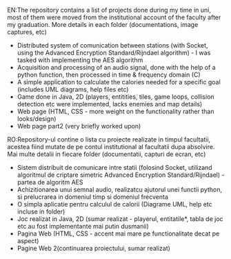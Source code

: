   EN:The repository contains a list of projects done during my time in uni, most of them were moved from the institutional account of the faculty after my graduation. More 
  details in each folder (documentations, image captures, etc)

 - Distributed system of comunication between stations (with Socket, using the Advanced Encryption Standard/Rijndael algorithm) - I was tasked with implementing the AES algorithm
 - Acquisition and processing of an audio signal, done with the help of a python function, then processed in time & frequency domain (C)
 - A simple application to calculate the calories needed for a specific goal (includes UML diagrams, help files etc)
 - Game done in Java, 2D (players, entitities, tiles, game loops, collision detection etc were implemented, lacks enemies and map details)
 - Web page (HTML, CSS - more weight on the functionality rather than looks/design)
 - Web page part2 (very briefly worked upon)
  
  RO:Repository-ul contine o lista cu proiecte realizate in timpul facultatii, acestea fiind mutate de pe contul institutional al facultatii dupa absolvire. Mai multe detalii
  in fiecare folder (documentatii, capturi de ecran, etc)

- Sistem distribuit de comunicare intre statii (folosind Socket, utilizand algoritmul de criptare simetric Advanced Encryption Standard/Rijndael) - partea de algoritm AES
- Achizitionarea unui semnal audio, realizatcu ajutorul unei functii python, si prelucrarea in domeniul timp si domeniul frecventa
- O simpla aplicatie pentru calculul de calorii (Diagrame UML, help etc incluse in folder)
- Joc realizat in Java, 2D (sumar realizat - playerul, entitatile*, tabla de joc etc au fost implementante mai putin dusmanii)
- Pagina Web (HTML, CSS - accent mai mare pe functionalitate decat pe aspect)
- Pagine Web 2(continuarea proiectului, sumar realizat)

  
